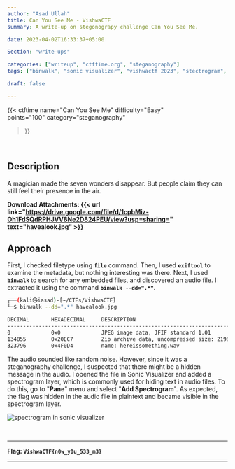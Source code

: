 ```yaml
---
author: "Asad Ullah"
title: Can You See Me - VishwaCTF
summary: A write-up on stegonograpy challenge Can You See Me.

date: 2023-04-02T16:33:37+05:00

Section: "write-ups"

categories: ["writeup", "ctftime.org", "steganography"]
tags: ["binwalk", "sonic visualizer", "vishwactf 2023", "stectrogram", ".wav"]

draft: false

---
```



{{< 
ctftime 
name="Can You See Me" 
difficulty="Easy"  
points="100"
category="steganography"
>}}

&nbsp;

## Description

A magician made the seven wonders disappear. But people claim they can still feel their presence in the air.

**Download Attachments: {{< url link="https://drive.google.com/file/d/1cpbMiz-Oh1FdSQdRPHJVV8Ne2D824PEU/view?usp=sharing=" text="havealook.jpg" >}}**


## Approach

First, I checked filetype using **`file`** command. Then, I used **`exiftool`** to examine the metadata, but nothing interesting was there. Next, I used **`binwalk`** to search for any embedded files, and discovered an audio file. I extracted it using the command **`binwalk --dd=".*"`**.

```bash
┌──(kali㉿iasad)-[~/CTFs/VishwaCTF]
└─$ binwalk --dd=".*" havealook.jpg 

DECIMAL       HEXADECIMAL     DESCRIPTION
--------------------------------------------------------------------------------
0             0x0             JPEG image data, JFIF standard 1.01
134855        0x20EC7         Zip archive data, uncompressed size: 219888
323796        0x4F0D4         name: hereissomething.wav
```



The audio sounded like random noise. However, since it was a steganography challenge, I suspected that there might be a hidden message in the audio. I opened the file in Sonic Visualizer and added a spectrogram layer, which is commonly used for hiding text in audio files. To do this, go to "**Pane**" menu and select "**Add Spectrogram**". As expected, the flag was hidden in the audio file in plaintext and became visible in the spectrogram layer.

![spectrogram in sonic visualizer](/write-ups/ctftime/can-you-see-me/1.webp#center "spectrogram in sonic visualizer")


&nbsp;

---

**Flag: `VishwaCTF{n0w_y0u_533_m3}`**

---

&nbsp;

&nbsp;

